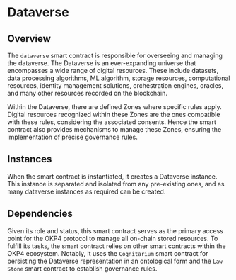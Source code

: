 # Dataverse

## Overview

The `dataverse` smart contract is responsible for overseeing and managing the dataverse. The Dataverse is an ever-expanding universe that encompasses a wide range of digital resources. These include datasets, data processing algorithms, ML algorithm, storage resources, computational resources, identity management solutions, orchestration engines, oracles, and many other resources recorded on the blockchain.

Within the Dataverse, there are defined Zones where specific rules apply. Digital resources recognized within these Zones are the ones compatible with these rules, considering the associated consents. Hence the smart contract also provides mechanisms to manage these Zones, ensuring the implementation of precise governance rules.

## Instances

When the smart contract is instantiated, it creates a Dataverse instance. This instance is separated and isolated from any pre-existing ones, and as many dataverse instances as required can be created.

## Dependencies

Given its role and status, this smart contract serves as the primary access point for the OKP4 protocol to manage all on-chain stored resources. To fulfill its tasks, the smart contract relies on other smart contracts within the OKP4 ecosystem. Notably, it uses the `Cognitarium` smart contract for persisting the Dataverse representation in an ontological form and the `Law Stone` smart contract to establish governance rules.
